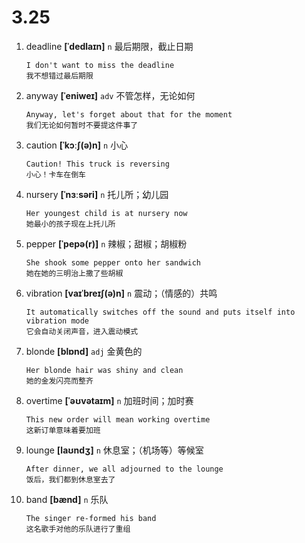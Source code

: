 # 3.25

1. deadline **[ˈdedlaɪn]** `n` 最后期限，截止日期

   ```
   I don't want to miss the deadline
   我不想错过最后期限
   ```

2. anyway **[ˈeniweɪ]** `adv` 不管怎样，无论如何

   ```
   Anyway, let's forget about that for the moment
   我们无论如何暂时不要提这件事了
   ```

3. caution **[ˈkɔːʃ(ə)n]** `n` 小心

   ```
   Caution! This truck is reversing
   小心！卡车在倒车
   ```

4. nursery **[ˈnɜːsəri]** `n` 托儿所；幼儿园

   ```
   Her youngest child is at nursery now
   她最小的孩子现在上托儿所
   ```

5. pepper **[ˈpepə(r)]** `n` 辣椒；甜椒；胡椒粉

   ```
   She shook some pepper onto her sandwich
   她在她的三明治上撒了些胡椒
   ```

6. vibration **[vaɪˈbreɪʃ(ə)n]** `n` 震动；（情感的）共鸣

   ```
   It automatically switches off the sound and puts itself into vibration mode
   它会自动关闭声音，进入震动模式
   ```

7. blonde **[blɒnd]** `adj` 金黄色的

   ```
   Her blonde hair was shiny and clean
   她的金发闪亮而整齐
   ```

8. overtime **[ˈəʊvətaɪm]** `n` 加班时间；加时赛

   ```
   This new order will mean working overtime
   这新订单意味着要加班
   ```

9. lounge **[laʊndʒ]** `n` 休息室；（机场等）等候室

   ```
   After dinner, we all adjourned to the lounge
   饭后，我们都到休息室去了
   ```

10. band **[bænd]** `n` 乐队
    ```
    The singer re-formed his band
    这名歌手对他的乐队进行了重组
    ```
